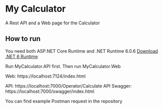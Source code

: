 # My Calculator
A Rest API and a Web page for the Calculator
## How to run
You need both ASP.NET Core Runtime and .NET Runtime 6.0.6 [Download .NET 6 Runtime](https://dotnet.microsoft.com/en-us/download/dotnet/6.0) 

Run MyCalculator.API first. Then run MyCalculator.Web

Web: https://localhost:7124/index.html

API: https://localhost:7000/Operator/Calculate
API Swagger: https://localhost:7000/swagger/index.html

You can find example Postman request in the repository